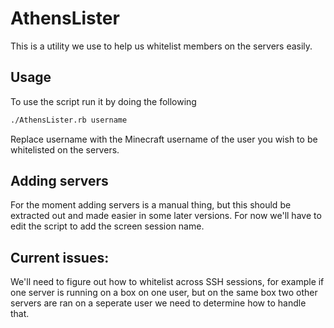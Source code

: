# AthensLister
This is a utility we use to help us whitelist members on the servers easily. 

## Usage
To use the script run it by doing the following

```bash
./AthensLister.rb username
```

Replace username with the Minecraft username of the user you wish to be whitelisted on the servers. 

## Adding servers
For the moment adding servers is a manual thing, but this should be extracted out and made easier in some later versions. For now we'll have to edit the script to add the screen session name. 

## Current issues:
We'll need to figure out how to whitelist across SSH sessions, for example if one server is running on a box on one user, but on the same box two other servers are ran on a seperate user we need to determine how to handle that. 